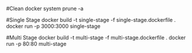 #Clean
docker system prune -a  

#Single Stage
docker build -t single-stage -f single-stage.dockerfile .
docker run -p 3000:3000 single-stage

#Multi Stage
docker build -t multi-stage -f multi-stage.dockerfile .
docker run -p 80:80 multi-stage
